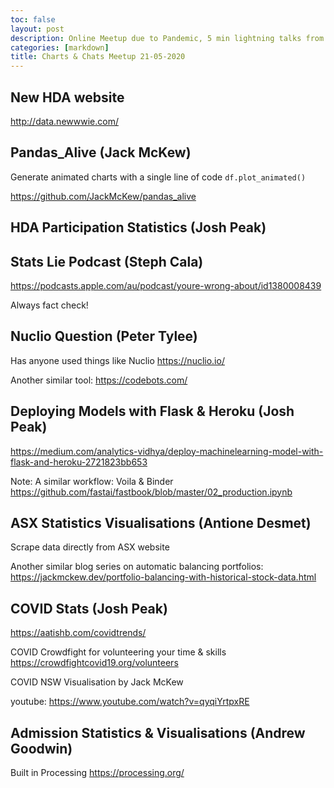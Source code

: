 ```yaml
---
toc: false
layout: post
description: Online Meetup due to Pandemic, 5 min lightning talks from community members
categories: [markdown]
title: Charts & Chats Meetup 21-05-2020
---
```


## New HDA website

<http://data.newwwie.com/>

## Pandas_Alive (Jack McKew)

Generate animated charts with a single line of code `df.plot_animated()`

<https://github.com/JackMcKew/pandas_alive>

## HDA Participation Statistics (Josh Peak)

## Stats Lie Podcast (Steph Cala)

<https://podcasts.apple.com/au/podcast/youre-wrong-about/id1380008439>

Always fact check!

## Nuclio Question (Peter Tylee)

Has anyone used things like Nuclio <https://nuclio.io/>

Another similar tool: <https://codebots.com/>

## Deploying Models with Flask & Heroku (Josh Peak)

<https://medium.com/analytics-vidhya/deploy-machinelearning-model-with-flask-and-heroku-2721823bb653>

Note: A similar workflow: Voila & Binder <https://github.com/fastai/fastbook/blob/master/02_production.ipynb>

## ASX Statistics Visualisations (Antione Desmet)

Scrape data directly from ASX website

Another similar blog series on automatic balancing portfolios: <https://jackmckew.dev/portfolio-balancing-with-historical-stock-data.html>

## COVID Stats (Josh Peak)

<https://aatishb.com/covidtrends/>

COVID Crowdfight for volunteering your time & skills <https://crowdfightcovid19.org/volunteers>

COVID NSW Visualisation by Jack McKew 

youtube: https://www.youtube.com/watch?v=qyqiYrtpxRE

## Admission Statistics & Visualisations (Andrew Goodwin)

Built in Processing <https://processing.org/>